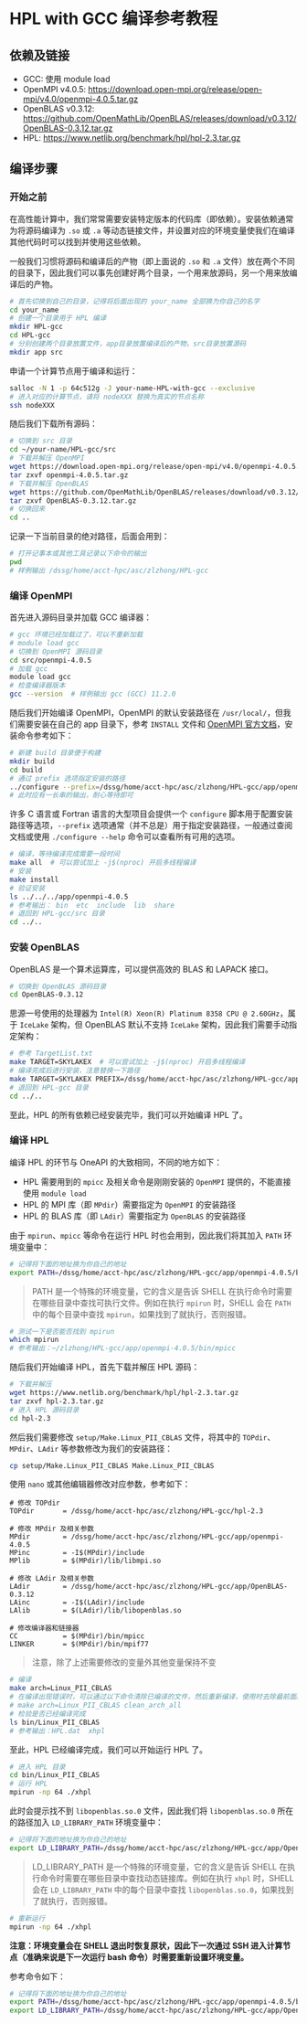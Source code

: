 # HPL with GCC 编译参考教程

## 依赖及链接

- GCC: 使用 module load
- OpenMPI v4.0.5: https://download.open-mpi.org/release/open-mpi/v4.0/openmpi-4.0.5.tar.gz
- OpenBLAS v0.3.12: https://github.com/OpenMathLib/OpenBLAS/releases/download/v0.3.12/OpenBLAS-0.3.12.tar.gz
- HPL: https://www.netlib.org/benchmark/hpl/hpl-2.3.tar.gz

## 编译步骤

### 开始之前

在高性能计算中，我们常常需要安装特定版本的代码库（即依赖）。安装依赖通常为将源码编译为 `.so` 或 `.a` 等动态链接文件，并设置对应的环境变量使我们在编译其他代码时可以找到并使用这些依赖。

一般我们习惯将源码和编译后的产物（即上面说的 `.so` 和 `.a` 文件）放在两个不同的目录下，因此我们可以事先创建好两个目录，一个用来放源码，另一个用来放编译后的产物。

```bash
# 首先切换到自己的目录，记得将后面出现的 your_name 全部换为你自己的名字
cd your_name
# 创建一个目录用于 HPL 编译
mkdir HPL-gcc
cd HPL-gcc
# 分别创建两个目录放置文件，app目录放置编译后的产物，src目录放置源码
mkdir app src
```

申请一个计算节点用于编译和运行：

```bash
salloc -N 1 -p 64c512g -J your-name-HPL-with-gcc --exclusive
# 进入对应的计算节点，请将 nodeXXX 替换为真实的节点名称
ssh nodeXXX
```

随后我们下载所有源码：

```bash
# 切换到 src 目录
cd ~/your-name/HPL-gcc/src
# 下载并解压 OpenMPI
wget https://download.open-mpi.org/release/open-mpi/v4.0/openmpi-4.0.5.tar.gz
tar zxvf openmpi-4.0.5.tar.gz
# 下载并解压 OpenBLAS
wget https://github.com/OpenMathLib/OpenBLAS/releases/download/v0.3.12/OpenBLAS-0.3.12.tar.gz
tar zxvf OpenBLAS-0.3.12.tar.gz
# 切换回来
cd ..
```

记录一下当前目录的绝对路径，后面会用到：

```bash
# 打开记事本或其他工具记录以下命令的输出
pwd
# 样例输出 /dssg/home/acct-hpc/asc/zlzhong/HPL-gcc
```

### 编译 OpenMPI

首先进入源码目录并加载 GCC 编译器：

```bash
# gcc 环境已经加载过了，可以不重新加载
# module load gcc
# 切换到 OpenMPI 源码目录
cd src/openmpi-4.0.5
# 加载 gcc
module load gcc
# 检查编译器版本
gcc --version  # 样例输出 gcc (GCC) 11.2.0
```

随后我们开始编译 OpenMPI，OpenMPI 的默认安装路径在 `/usr/local/`，但我们需要安装在自己的 app 目录下，参考 `INSTALL` 文件和 [OpenMPI 官方文档](https://www.open-mpi.org/faq/?category=building#easy-build)，安装命令参考如下：

```bash
# 新建 build 目录便于构建
mkdir build
cd build
# 通过 prefix 选项指定安装的路径
../configure --prefix=/dssg/home/acct-hpc/asc/zlzhong/HPL-gcc/app/openmpi-4.0.5
# 此时应有一长串的输出，耐心等待即可
```

许多 C 语言或 Fortran 语言的大型项目会提供一个 `configure` 脚本用于配置安装路径等选项，`--prefix` 选项通常（并不总是）用于指定安装路径，一般通过查阅文档或使用 `./configure --help` 命令可以查看所有可用的选项。

```bash
# 编译，等待编译完成需要一段时间
make all  # 可以尝试加上 -j$(nproc) 开启多线程编译
# 安装
make install
# 验证安装
ls ../../../app/openmpi-4.0.5
# 参考输出： bin  etc  include  lib  share
# 退回到 HPL-gcc/src 目录
cd ../..
```

### 安装 OpenBLAS

OpenBLAS 是一个算术运算库，可以提供高效的 BLAS 和 LAPACK 接口。

```bash
# 切换到 OpenBLAS 源码目录
cd OpenBLAS-0.3.12
```

思源一号使用的处理器为 `Intel(R) Xeon(R) Platinum 8358 CPU @ 2.60GHz`，属于 `IceLake` 架构，但 OpenBLAS 默认不支持 `IceLake` 架构，因此我们需要手动指定架构：

```bash
# 参考 TargetList.txt
make TARGET=SKYLAKEX  # 可以尝试加上 -j$(nproc) 开启多线程编译
# 编译完成后进行安装，注意替换一下路径
make TARGET=SKYLAKEX PREFIX=/dssg/home/acct-hpc/asc/zlzhong/HPL-gcc/app/OpenBLAS-0.3.12 install
# 退回到 HPL-gcc 目录
cd ../..
```

至此，HPL 的所有依赖已经安装完毕，我们可以开始编译 HPL 了。

### 编译 HPL

编译 HPL 的环节与 OneAPI 的大致相同，不同的地方如下：

- HPL 需要用到的 `mpicc` 及相关命令是刚刚安装的 `OpenMPI` 提供的，不能直接使用 `module load`
- HPL 的 MPI 库（即 `MPdir`）需要指定为 `OpenMPI` 的安装路径
- HPL 的 BLAS 库（即 `LAdir`）需要指定为 `OpenBLAS` 的安装路径

由于 `mpirun`、`mpicc` 等命令在运行 HPL 时也会用到，因此我们将其加入 `PATH` 环境变量中：

```bash
# 记得将下面的地址换为你自己的地址
export PATH=/dssg/home/acct-hpc/asc/zlzhong/HPL-gcc/app/openmpi-4.0.5/bin:$PATH
```

> PATH 是一个特殊的环境变量，它的含义是告诉 SHELL 在执行命令时需要在哪些目录中查找可执行文件。例如在执行 `mpirun` 时，SHELL 会在 `PATH` 中的每个目录中查找 `mpirun`，如果找到了就执行，否则报错。

```bash
# 测试一下是否能否找到 mpirun
which mpirun
# 参考输出：~/zlzhong/HPL-gcc/app/openmpi-4.0.5/bin/mpicc
```

随后我们开始编译 HPL，首先下载并解压 HPL 源码：

```bash
# 下载并解压
wget https://www.netlib.org/benchmark/hpl/hpl-2.3.tar.gz
tar zxvf hpl-2.3.tar.gz
# 进入 HPL 源码目录
cd hpl-2.3
```

然后我们需要修改 `setup/Make.Linux_PII_CBLAS` 文件，将其中的 `TOPdir`、`MPdir`、`LAdir` 等参数修改为我们的安装路径：

```bash
cp setup/Make.Linux_PII_CBLAS Make.Linux_PII_CBLAS
```

使用 `nano` 或其他编辑器修改对应参数，参考如下：

```
# 修改 TOPdir
TOPdir       = /dssg/home/acct-hpc/asc/zlzhong/HPL-gcc/hpl-2.3

# 修改 MPdir 及相关参数
MPdir        = /dssg/home/acct-hpc/asc/zlzhong/HPL-gcc/app/openmpi-4.0.5
MPinc        = -I$(MPdir)/include
MPlib        = $(MPdir)/lib/libmpi.so

# 修改 LAdir 及相关参数
LAdir        = /dssg/home/acct-hpc/asc/zlzhong/HPL-gcc/app/OpenBLAS-0.3.12
LAinc        = -I$(LAdir)/include
LAlib        = $(LAdir)/lib/libopenblas.so

# 修改编译器和链接器
CC           = $(MPdir)/bin/mpicc
LINKER       = $(MPdir)/bin/mpif77
```

> 注意，除了上述需要修改的变量外其他变量保持不变

```bash
# 编译
make arch=Linux_PII_CBLAS
# 在编译出现错误时，可以通过以下命令清除已编译的文件，然后重新编译，使用时去除最前面的井号
# make arch=Linux_PII_CBLAS clean_arch_all
# 检验是否已经编译完成
ls bin/Linux_PII_CBLAS
# 参考输出：HPL.dat  xhpl
```

至此，HPL 已经编译完成，我们可以开始运行 HPL 了。

```bash
# 进入 HPL 目录
cd bin/Linux_PII_CBLAS
# 运行 HPL
mpirun -np 64 ./xhpl
```

此时会提示找不到 `libopenblas.so.0` 文件，因此我们将 `libopenblas.so.0` 所在的路径加入 `LD_LIBRARY_PATH` 环境变量中：

```bash
# 记得将下面的地址换为你自己的地址
export LD_LIBRARY_PATH=/dssg/home/acct-hpc/asc/zlzhong/HPL-gcc/app/OpenBLAS-0.3.12/lib:$LD_LIBRARY_PATH
```

> LD_LIBRARY_PATH 是一个特殊的环境变量，它的含义是告诉 SHELL 在执行命令时需要在哪些目录中查找动态链接库。例如在执行 `xhpl` 时，SHELL 会在 `LD_LIBRARY_PATH` 中的每个目录中查找 `libopenblas.so.0`，如果找到了就执行，否则报错。

```bash
# 重新运行
mpirun -np 64 ./xhpl
```

**注意：环境变量会在 SHELL 退出时恢复原状，因此下一次通过 SSH 进入计算节点（准确来说是下一次运行 bash 命令）时需要重新设置环境变量。**

参考命令如下：

```bash
# 记得将下面的地址换为你自己的地址
export PATH=/dssg/home/acct-hpc/asc/zlzhong/HPL-gcc/app/openmpi-4.0.5/bin:$PATH
export LD_LIBRARY_PATH=/dssg/home/acct-hpc/asc/zlzhong/HPL-gcc/app/OpenBLAS-0.3.12/lib:$LD_LIBRARY_PATH
```